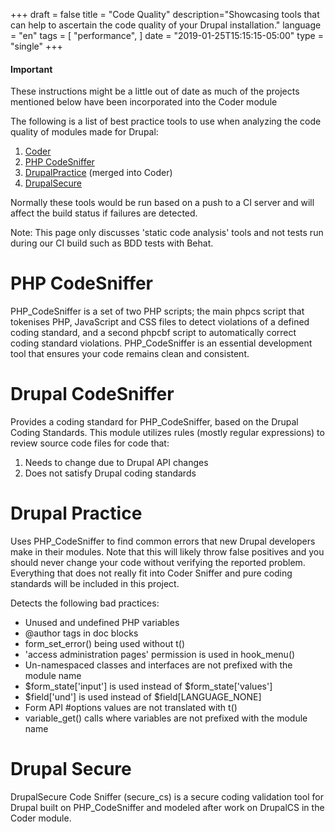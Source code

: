 +++
draft = false
title = "Code Quality"
description="Showcasing tools that can help to ascertain the code quality of your Drupal installation."
language = "en"
tags = [
    "performance",
]
date = "2019-01-25T15:15:15-05:00"
type = "single"
+++

<div class="alert alert-info">
  <h4>Important</h4>
  <p>These instructions might be a little out of date as much of the projects mentioned below have been incorporated into the Coder module</p>
</div>

The following is a list of best practice tools to use when analyzing the code quality of modules made for Drupal:

1. [Coder][drupalcs]
2. [PHP CodeSniffer][php_cs]
3. [DrupalPractice][drupalpractice] (merged into Coder)
4. [DrupalSecure][drupalsecure]

Normally these tools would be run based on a push to a CI server and will affect the build status if failures are detected.

Note: This page only discusses 'static code analysis' tools and not tests run during our CI build such as BDD tests with Behat.

# PHP CodeSniffer

PHP_CodeSniffer is a set of two PHP scripts; the main phpcs script that tokenises PHP, JavaScript and CSS files to detect violations of a defined coding standard, and a second phpcbf script to automatically correct coding standard violations. PHP_CodeSniffer is an essential development tool that ensures your code remains clean and consistent.

# Drupal CodeSniffer

Provides a coding standard for PHP_CodeSniffer, based on the Drupal Coding Standards. This module utilizes rules (mostly regular expressions) to review source code files for code that:

1. Needs to change due to Drupal API changes
2. Does not satisfy Drupal coding standards

# Drupal Practice

Uses PHP_CodeSniffer to find common errors that new Drupal developers make in their modules. Note that this will likely throw false positives and you should never change your code without verifying the reported problem. Everything that does not really fit into Coder Sniffer and pure coding standards will be included in this project.

Detects the following bad practices:

- Unused and undefined PHP variables
- @author tags in doc blocks
- form_set_error() being used without t()
- 'access administration pages' permission is used in hook_menu()
- Un-namespaced classes and interfaces are not prefixed with the module name
- $form_state['input'] is used instead of $form_state['values']
- $field['und'] is used instead of $field[LANGUAGE_NONE]
- Form API #options values are not translated with t()
- variable_get() calls where variables are not prefixed with the module name

# Drupal Secure

DrupalSecure Code Sniffer (secure_cs) is a secure coding validation tool for Drupal built on PHP_CodeSniffer and modeled after work on DrupalCS in the Coder module.

<!-- Links Referenced -->

[php_cs]:                 https://github.com/squizlabs/PHP_CodeSniffer
[drupalcs]:               https://www.drupal.org/project/coder
[drupalpractice]:         https://www.drupal.org/project/drupalpractice
[drupalsecure]:           https://www.drupal.org/sandbox/coltrane/1921926
